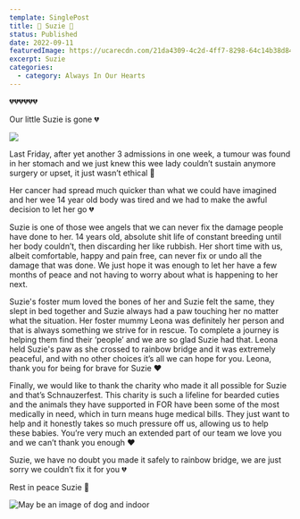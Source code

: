```yaml
---
template: SinglePost
title: 🌈 Suzie 🌈
status: Published
date: 2022-09-11
featuredImage: https://ucarecdn.com/21da4309-4c2d-4ff7-8298-64c14b38d843/-/crop/1536x828/0,116/-/preview/
excerpt: Suzie
categories:
  - category: Always In Our Hearts
---
```

💔💔💔💔💔💔

Our little Suzie is gone 💔

![](https://ucarecdn.com/04519b35-c930-4a54-adbf-50530722642f/)

Last Friday, after yet another 3 admissions in one week, a tumour was found in her stomach and we just knew this wee lady couldn’t sustain anymore surgery or upset, it just wasn’t ethical 🥺

Her cancer had spread much quicker than what we could have imagined and her wee 14 year old body was tired and we had to make the awful decision to let her go 💔

Suzie is one of those wee angels that we can never fix the damage people have done to her. 14 years old, absolute shit life of constant breeding until her body couldn’t, then discarding her like rubbish. Her short time with us, albeit comfortable, happy and pain free, can never fix or undo all the damage that was done. We just hope it was enough to let her have a few months of peace and not having to worry about what is happening to her next.

Suzie's foster mum loved the bones of her and Suzie felt the same, they slept in bed together and Suzie always had a paw touching her no matter what the situation. Her foster mummy Leona was definitely her person and that is always something we strive for in rescue. To complete a journey is helping them find their ‘people’ and we are so glad Suzie had that. Leona held Suzie's paw as she crossed to rainbow bridge and it was extremely peaceful, and with no other choices it’s all we can hope for you. Leona, thank you for being for brave for Suzie ❤️

Finally, we would like to thank the charity who made it all possible for Suzie and that’s Schnauzerfest. This charity is such a lifeline for bearded cuties and the animals they have supported in FOR have been some of the most medically in need, which in turn means huge medical bills. They just want to help and it honestly takes so much pressure off us, allowing us to help these babies. You’re very much an extended part of our team we love you and we can’t thank you enough ❤️

Suzie, we have no doubt you made it safely to rainbow bridge, we are just sorry we couldn’t fix it for you 💔

Rest in peace Suzie 🌈



![May be an image of dog and indoor](https://scontent-lhr8-1.xx.fbcdn.net/v/t39.30808-6/305462977_1198823133997527_4760868887825685133_n.jpg?_nc_cat=111&ccb=1-7&_nc_sid=8bfeb9&_nc_ohc=pjH-b4RHLs0AX8f-AYh&_nc_ht=scontent-lhr8-1.xx&oh=00_AT_TWkAS8_aNbJj2paDcupe9ef-8cOwN5bfzBHk_9nNNUw&oe=6334CFE8)